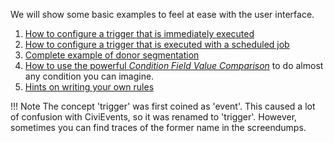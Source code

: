 We will show some basic examples to feel at ease with the user interface.

1. [How to configure a trigger that is immediately executed](basic-example-immediate-processing.md)
1. [How to configure a trigger that is executed with a scheduled job](basic-example-scheduled-processing.md)
1. [Complete example of donor segmentation](basic-example-donor-classification.md)
1. [How to use the powerful _Condition Field Value Comparison_](basic-example-field-value-comparison.md) to do almost any condition you can imagine.
1. [Hints on writing your own rules](basic-example-hints.md)

!!! Note
    The concept 'trigger' was first coined as 'event'. This caused a lot of confusion with CiviEvents, so it was renamed to 'trigger'. However, sometimes you can find traces of the former name in the screendumps.
